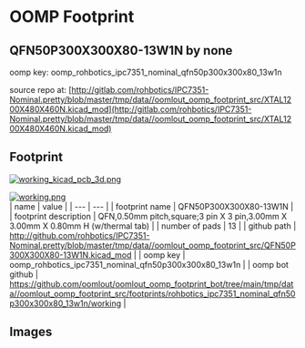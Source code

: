 # OOMP Footprint  
## QFN50P300X300X80-13W1N  by none  
  
oomp key: oomp_rohbotics_ipc7351_nominal_qfn50p300x300x80_13w1n  
  
source repo at: [http://gitlab.com/rohbotics/IPC7351-Nominal.pretty/blob/master/tmp/data//oomlout_oomp_footprint_src/XTAL1200X480X460N.kicad_mod](http://gitlab.com/rohbotics/IPC7351-Nominal.pretty/blob/master/tmp/data//oomlout_oomp_footprint_src/XTAL1200X480X460N.kicad_mod)  
## Footprint  
  
[![working_kicad_pcb_3d.png](working_kicad_pcb_3d_600.png)](working_kicad_pcb_3d.png)  
  
[![working.png](working_600.png)](working.png)  
| name | value | 
| --- | --- | 
| footprint name | QFN50P300X300X80-13W1N | 
| footprint description | QFN,0.50mm pitch,square;3 pin X 3 pin,3.00mm X 3.00mm X 0.80mm H (w/thermal tab) | 
| number of pads | 13 | 
| github path | http://github.com/rohbotics/IPC7351-Nominal.pretty/blob/master/tmp/data//oomlout_oomp_footprint_src/QFN50P300X300X80-13W1N.kicad_mod | 
| oomp key | oomp_rohbotics_ipc7351_nominal_qfn50p300x300x80_13w1n | 
| oomp bot github | https://github.com/oomlout/oomlout_oomp_footprint_bot/tree/main/tmp/data//oomlout_oomp_footprint_src/footprints/rohbotics_ipc7351_nominal_qfn50p300x300x80_13w1n/working | 
## Images  
